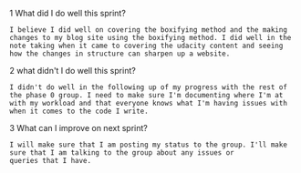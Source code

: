 1 What did I do well this sprint?

    I believe I did well on covering the boxifying method and the making changes to my blog site using the boxifying method. I did well in the note taking when it came to covering the udacity content and seeing how the changes in structure can sharpen up a website.

2   what didn't I do well this sprint?

    I didn't do well in the following up of my progress with the rest of the phase 0 group. I need to make sure I'm documenting where I'm at with my workload and that everyone knows what I'm having issues with when it comes to the code I write.

3   What can I improve on next sprint?
    
    I will make sure that I am posting my status to the group. I'll make sure that I am talking to the group about any issues or
    queries that I have.

